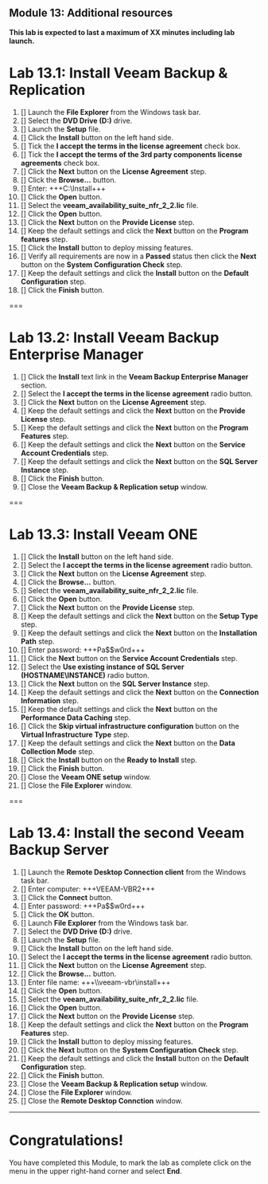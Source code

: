 Module 13: Additional resources
---
**This lab is expected to last a maximum of XX minutes including lab launch.**


# Lab 13.1: Install Veeam Backup & Replication

1. [] Launch the **File Explorer** from the Windows task bar.
2. [] Select the **DVD Drive (D:)** drive.
3. [] Launch the **Setup** file.
4. [] Click the **Install** button on the left hand side.
5. [] Tick the **I accept the terms in the license agreement** check box.
6. [] Tick the **I accept the terms of the 3rd party components license agreements** check box.
7. [] Click the **Next** button on the **License Agreement** step.
8. [] Click the **Browse...** button.
9. [] Enter: +++C:\Install+++
10. [] Click the **Open** button.
11. [] Select the **veeam_availability_suite_nfr_2_2.lic** file.
12. [] Click the **Open** button.
13. [] Click the **Next** button on the **Provide License** step.
14. [] Keep the default settings and click the **Next** button on the **Program features** step.
15. [] Click the **Install** button to deploy missing features.
16. [] Verify all requirements are now in a **Passed** status then click the **Next** button on the **System Configuration Check** step.
17. [] Keep the default settings and click the **Install** button on the **Default Configuration** step.
18. [] Click the **Finish** button.

===

# Lab 13.2: Install Veeam Backup Enterprise Manager

1. [] Click the **Install** text link in the **Veeam Backup Enterprise Manager** section.
2. [] Select the **I accept the terms in the license agreement** radio button.
3. [] Click the **Next** button on the **License Agreement** step.
4. [] Keep the default settings and click the **Next** button on the **Provide License** step.
5. [] Keep the default settings and click the **Next** button on the **Program Features** step.
6. [] Keep the default settings and click the **Next** button on the **Service Account Credentials** step.
7. [] Keep the default settings and click the **Next** button on the **SQL Server Instance** step.
8. [] Click the **Finish** button.
9. [] Close the **Veeam Backup & Replication setup** window.

===

# Lab 13.3: Install Veeam ONE

1. [] Click the **Install** button on the left hand side.
2. [] Select the **I accept the terms in the license agreement** radio button.
3. [] Click the **Next** button on the **License Agreement** step.
4. [] Click the **Browse...** button.
5. [] Select the **veeam_availability_suite_nfr_2_2.lic** file.
6. [] Click the **Open** button.
7. [] Click the **Next** button on the **Provide License** step.
8. [] Keep the default settings and click the **Next** button on the **Setup Type** step.
9. [] Keep the default settings and click the **Next** button on the **Installation Path** step.
10. [] Enter password: +++Pa$$w0rd+++
11. [] Click the **Next** button on the **Service Account Credentials** step.
12. [] Select the **Use existing instance of SQL Server (HOSTNAME\INSTANCE)** radio button.
13. [] Click the **Next** button on the **SQL Server Instance** step.
14. [] Keep the default settings and click the **Next** button on the **Connection Information** step.
15. [] Keep the default settings and click the **Next** button on the **Performance Data Caching** step.
16. [] Click the **Skip virtual infrastructure configuration** button on the **Virtual Infrastructure Type** step.
17. [] Keep the default settings and click the **Next** button on the **Data Collection Mode** step.
18. [] Click the **Install** button on the **Ready to Install** step.
19. [] Click the **Finish** button.
20. [] Close the **Veeam ONE setup** window.
21. [] Close the **File Explorer** window.

===

# Lab 13.4: Install the second Veeam Backup Server

1. [] Launch the **Remote Desktop Connection client** from the Windows task bar.
2. [] Enter computer: +++VEEAM-VBR2+++
3. [] Click the **Connect** button.
4. [] Enter password: +++Pa$$w0rd+++
5. [] Click the **OK** button.
6. [] Launch **File Explorer** from the Windows task bar.
7. [] Select the **DVD Drive (D:)** drive.
8. [] Launch the **Setup** file.
9. [] Click the **Install** button on the left hand side.
10. [] Select the **I accept the terms in the license agreement** radio button.
11. [] Click the **Next** button on the **License Agreement** step.
12. [] Click the **Browse...** button.
13. [] Enter file name: +++\\\\veeam-vbr\\install+++
14. [] Click the **Open** button.
15. [] Select the **veeam_availability_suite_nfr_2_2.lic** file.
16. [] Click the **Open** button.
17. [] Click the **Next** button on the **Provide License** step.
18. [] Keep the default settings and click the **Next** button on the **Program Features** step.
19. [] Click the **Install** button to deploy missing features.
20. [] Click the **Next** button on the **System Configuration Check** step.
21. [] Keep the default settings and click the **Install** button on the **Default Configuration** step.
22. [] Click the **Finish** button.
23. [] Close the **Veeam Backup & Replication setup** window.
24. [] Close the **File Explorer** window.
25. [] Close the **Remote Desktop Connction** window.

---

# Congratulations!

You have completed this Module, to mark the lab as complete click on the menu in the upper right-hand corner and select **End**.
